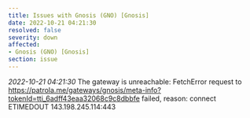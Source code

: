 ```yaml
---
title: Issues with Gnosis (GNO) [Gnosis]
date: 2022-10-21 04:21:30
resolved: false
severity: down
affected:
- Gnosis (GNO) [Gnosis]
section: issue
---
```


*2022-10-21 04:21:30* The gateway is unreachable: FetchError request to https://patrola.me/gateways/gnosis/meta-info?tokenId=tti_6adff43eaa32068c9c8dbbfe failed, reason: connect ETIMEDOUT 143.198.245.114:443